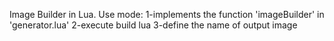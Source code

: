 Image Builder in Lua.
Use mode:
1-implements the function 'imageBuilder' in 'generator.lua'
2-execute build lua
3-define the name of output image